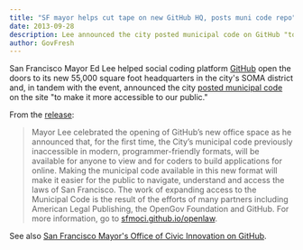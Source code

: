 ```yaml
---
title: "SF mayor helps cut tape on new GitHub HQ, posts muni code repo"
date: 2013-09-28
description: Lee announced the city posted municipal code on GitHub "to make it more accessible to our public."
author: GovFresh
---
```




San Francisco Mayor Ed Lee helped social coding platform <a href="http://github.com">GitHub</a> open the doors to its new 55,000 square foot headquarters in the city's SOMA district and, in tandem with the event, announced the city <a href="https://github.com/SFMOCI/openlaw">posted municipal code</a> on the site "to make it more accessible to our public."

From the <a href="http://sfmayor.org/index.aspx?page=846&amp;recordid=407&amp;returnURL=%2findex.aspx">release</a>:

<blockquote>Mayor Lee celebrated the opening of GitHub’s new office space as he announced that, for the first time, the City’s municipal code previously inaccessible in modern, programmer-friendly formats, will be available for anyone to view and for coders to build applications for online.  Making the municipal code available in this new format will make it easier for the public to navigate, understand and access the laws of San Francisco. The work of expanding access to the Municipal Code is the result of the efforts of many partners including American Legal Publishing, the OpenGov Foundation and GitHub. For more information, go to <a href="http://sfmoci.github.io/openlaw">sfmoci.github.io/openlaw</a>.</blockquote>

See also <a href="https://github.com/SFMOCI">San Francisco Mayor's Office of Civic Innovation on GitHub</a>.
